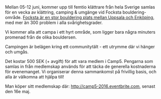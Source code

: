 Mellan 05-12 juni, kommer upp till femtio klättrare från hela Sverige samlas för en vecka av klättring, camping & umgänge vid Focksta bouldering-område. <a href="http://27crags.com/crags/focksta" target="_blank">Focksta är en stor bouldering plats mellan Uppsala och Enköping</a>, med mer än 300 problem i alla svårighetsgrader.

Vi kommer alla att campa i ett hyrt område, som ligger bara några minuters promenad från de olika bouldersen.

Campingen är belägen kring ett communitytält - ett utrymme där vi hänger och umgås.

Det kostar 500 SEK (+ avgift) för att vara medlem i Camp5. Pengarna som samlas in från medlemskap används för att täcka de generella kostnaderna för evenemanget. Vi organiserar denna sammankomst på frivillig basis, och alla är välkomna att hjälpa till!

Man köper sitt medlemskap där: <a href="http://camp5-2016.eventbrite.com" target="_blank">http://camp5-2016.eventbrite.com</a>, senast den 16e maj.